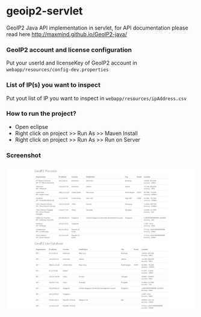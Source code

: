 # geoip2-servlet
GeoIP2 Java API implementation in servlet, for API documentation please read here http://maxmind.github.io/GeoIP2-java/

### GeoIP2 account and license configuration
Put your userId and licenseKey of GeoIP2 account in `webapp/resources/config-dev.properties`
 
### List of IP(s) you want to inspect
Put yout list of IP you want to inspect in `webapp/resources/ipAddress.csv`

### How to run the project?
- Open eclipse
- Right click on project >> Run As >> Maven Install
- Right click on project >> Run As >> Run on Server   

### Screenshot
![alt text](screenshots/screenshot.png "Output")
